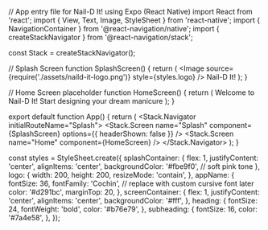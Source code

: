 // App entry file for Nail-D It! using Expo (React Native)
import React from 'react';
import { View, Text, Image, StyleSheet } from 'react-native';
import { NavigationContainer } from '@react-navigation/native';
import { createStackNavigator } from '@react-navigation/stack';

const Stack = createStackNavigator();

// Splash Screen
function SplashScreen() {
  return (
    <View style={styles.splashContainer}>
      <Image source={require('./assets/naild-it-logo.png')} style={styles.logo} />
      <Text style={styles.appName}>Nail-D It!</Text>
    </View>
  );
}

// Home Screen placeholder
function HomeScreen() {
  return (
    <View style={styles.screenContainer}>
      <Text style={styles.heading}>Welcome to Nail-D It!</Text>
      <Text style={styles.subheading}>Start designing your dream manicure</Text>
    </View>
  );
}

export default function App() {
  return (
    <NavigationContainer>
      <Stack.Navigator initialRouteName="Splash">
        <Stack.Screen name="Splash" component={SplashScreen} options={{ headerShown: false }} />
        <Stack.Screen name="Home" component={HomeScreen} />
      </Stack.Navigator>
    </NavigationContainer>
  );
}

const styles = StyleSheet.create({
  splashContainer: {
    flex: 1,
    justifyContent: 'center',
    alignItems: 'center',
    backgroundColor: '#fbe9f0', // soft pink tone
  },
  logo: {
    width: 200,
    height: 200,
    resizeMode: 'contain',
  },
  appName: {
    fontSize: 36,
    fontFamily: 'Cochin', // replace with custom cursive font later
    color: '#d291bc',
    marginTop: 20,
  },
  screenContainer: {
    flex: 1,
    justifyContent: 'center',
    alignItems: 'center',
    backgroundColor: '#fff',
  },
  heading: {
    fontSize: 24,
    fontWeight: 'bold',
    color: '#b76e79',
  },
  subheading: {
    fontSize: 16,
    color: '#7a4e58',
  },
});
